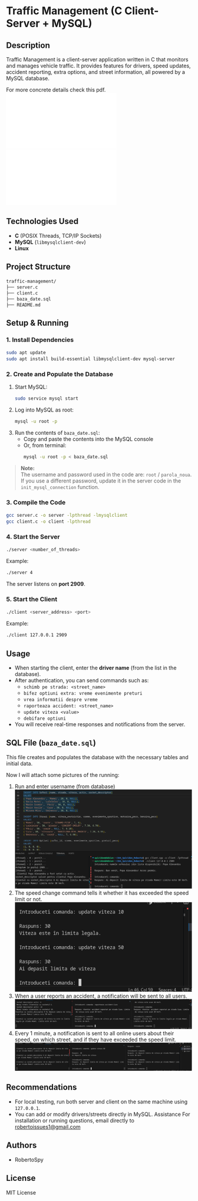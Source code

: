 # Traffic Management (C Client-Server + MySQL)

## Description

Traffic Management is a client-server application written in C that monitors and manages vehicle traffic. It provides features for drivers, speed updates, accident reporting, extra options, and street information, all powered by a MySQL database.

For more concrete details check this pdf. ![Documentation-romanian](Raport_tehnic.pdf)
 ![Documentation-english](RETELE-english.PDF)

## Technologies Used

- **C** (POSIX Threads, TCP/IP Sockets)
- **MySQL** (`libmysqlclient-dev`)
- **Linux**

## Project Structure

```
traffic-management/
├── server.c
├── client.c
├── baza_date.sql
├── README.md
```

## Setup & Running

### 1. Install Dependencies

```bash
sudo apt update
sudo apt install build-essential libmysqlclient-dev mysql-server
```

### 2. Create and Populate the Database

1. Start MySQL:
   ```bash
   sudo service mysql start
   ```
2. Log into MySQL as root:
   ```bash
   mysql -u root -p
   ```
3. Run the contents of `baza_date.sql`:
   - Copy and paste the contents into the MySQL console
   - Or, from terminal:
     ```bash
     mysql -u root -p < baza_date.sql
     ```

> **Note:**  
> The username and password used in the code are: `root` / `parola_noua`.  
> If you use a different password, update it in the server code in the `init_mysql_connection` function.

### 3. Compile the Code

```bash
gcc server.c -o server -lpthread -lmysqlclient
gcc client.c -o client -lpthread
```

### 4. Start the Server

```bash
./server <number_of_threads>
```
Example:
```bash
./server 4
```
The server listens on **port 2909**.

### 5. Start the Client

```bash
./client <server_address> <port>
```
Example:
```bash
./client 127.0.0.1 2909
```

## Usage

- When starting the client, enter the **driver name** (from the list in the database).
- After authentication, you can send commands such as:
  - `schimb pe strada: <street_name>`
  - `bifez optiuni extra: vreme evenimente preturi`
  - `vrea informatii despre vreme`
  - `raporteaza accident: <street_name>`
  - `update viteza <value>`
  - `debifare optiuni`
- You will receive real-time responses and notifications from the server.

## SQL File (`baza_date.sql`)

This file creates and populates the database with the necessary tables and initial data.


Now I will attach some pictures of the running:

1. Run and enter username (from database)![Run](docs/nume.png)
2. The speed change command tells it whether it has exceeded the speed limit or not.![Speed](docs/update.png)
3. When a user reports an accident, a notification will be sent to all users.![Accidennt](docs/raportareaccident.png)
4. Every 1 minute, a notification is sent to all online users about their speed, on which street, and if they have exceeded the speed limit. ![Notification](docs/Frecventa1min.png)

## Recommendations

- For local testing, run both server and client on the same machine using `127.0.0.1`.
- You can add or modify drivers/streets directly in MySQL.
Assistance
For installation or running questions, email directly to [robertoissues1@gmail.com](mailto::robertoissues1@gmail.com)

## Authors

- RobertoSpy

## License

MIT License
